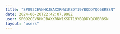 ```yaml
---
title: "SP092CEVNHKJBAXXRNW1KSDT19YBQDDYQC6BR8SN"
date: 2024-06-20T22:42:07.998Z
user: SP092CEVNHKJBAXXRNW1KSDT19YBQDDYQC6BR8SN
layout: "users"
---
```

    